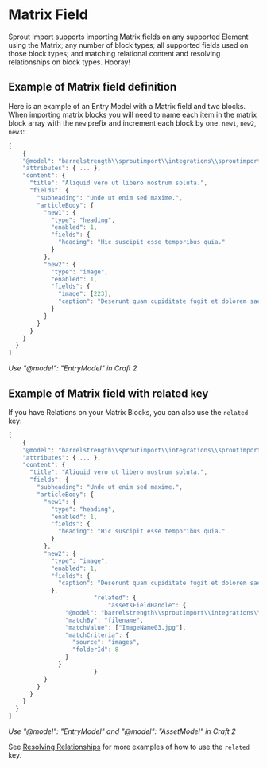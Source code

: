 # Matrix Field

Sprout Import supports importing Matrix fields on any supported Element using the Matrix; any number of block types; all supported fields used on those block types; and matching relational content and resolving relationships on block types. Hooray!

## Example of Matrix field definition

Here is an example of an Entry Model with a Matrix field and two blocks. When importing matrix blocks you will need to name each item in the matrix block array with the `new` prefix and increment each block by one: `new1`, `new2`, `new3`:

``` javascript
[  
	{
    "@model": "barrelstrength\\sproutimport\\integrations\\sproutimport\\elements\\Entry",
    "attributes": { ... },
    "content": {
      "title": "Aliquid vero ut libero nostrum soluta.",
      "fields": {
        "subheading": "Unde ut enim sed maxime.",
        "articleBody": {
          "new1": {
            "type": "heading",
            "enabled": 1,
            "fields": {
              "heading": "Hic suscipit esse temporibus quia."
            }
          },
          "new2": {
            "type": "image",
            "enabled": 1,
            "fields": {
              "image": [223],
              "caption": "Deserunt quam cupiditate fugit et dolorem saepe."
            }
          }
        }
      }
    }
  }
]
```

_Use "@model": "EntryModel" in Craft 2_

## Example of Matrix field with related key

If you have Relations on your Matrix Blocks, you can also use the `related` key:

``` javascript
[  
	{
    "@model": "barrelstrength\\sproutimport\\integrations\\sproutimport\\elements\\Entry",
    "attributes": { ... },
    "content": {
      "title": "Aliquid vero ut libero nostrum soluta.",
      "fields": {
        "subheading": "Unde ut enim sed maxime.",
        "articleBody": {
          "new1": {
            "type": "heading",
            "enabled": 1,
            "fields": {
              "heading": "Hic suscipit esse temporibus quia."
            }
          },
          "new2": {
            "type": "image",
            "enabled": 1,
            "fields": {
              "caption": "Deserunt quam cupiditate fugit et dolorem saepe."
            },
						"related": {
							"assetsFieldHandle": {
                "@model": "barrelstrength\\sproutimport\\integrations\\sproutimport\\elements\\Asset",
                "matchBy": "filename",
                "matchValue": ["ImageName03.jpg"],
                "matchCriteria": {
                  "source": "images",
                  "folderId": 8
                }
              }
						}			
          }
        }
      }
    }
  }
]
```

_Use "@model": "EntryModel" and "@model": "AssetModel" in Craft 2_

See [Resolving Relationships]({entry:1567:url}) for more examples of how to use the `related` key.


